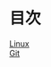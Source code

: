 # 目次
[Linux](https://github.com/yuuki-naito/note/blob/main/Linux.md)  
[Git](https://github.com/yuuki-naito/note/blob/main/Git.md)

